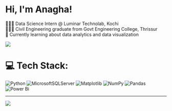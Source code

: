 # Hi, I'm Anagha!

👩🏻‍💻 Data Science Intern @ Luminar Technolab, Kochi<br/>
👩🏻‍🎓 Civil Engineering graduate from Govt Engineering College, Thrissur<br/>
💭 Currently learning about data analytics and data visualization<br/>

![](https://github-readme-stats.vercel.app/api?username=anaghaprakash5&theme=gotham&hide_border=false&include_all_commits=true&count_private=true)<br/>

# 💻 Tech Stack:
![Python](https://img.shields.io/badge/python-3670A0?style=for-the-badge&logo=python&logoColor=ffdd54) ![MicrosoftSQLServer](https://img.shields.io/badge/Microsoft%20SQL%20Server-CC2927?style=for-the-badge&logo=microsoft%20sql%20server&logoColor=white) ![Matplotlib](https://img.shields.io/badge/Matplotlib-%23ffffff.svg?style=for-the-badge&logo=Matplotlib&logoColor=black) ![NumPy](https://img.shields.io/badge/numpy-%23013243.svg?style=for-the-badge&logo=numpy&logoColor=white) ![Pandas](https://img.shields.io/badge/pandas-%23150458.svg?style=for-the-badge&logo=pandas&logoColor=white)  ![Power Bi](https://img.shields.io/badge/power_bi-F2C811?style=for-the-badge&logo=powerbi&logoColor=black)

---
[![](https://visitcount.itsvg.in/api?id=anaghaprakash5&icon=0&color=0)](https://visitcount.itsvg.in)

